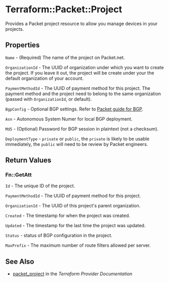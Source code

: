 # Terraform::Packet::Project

Provides a Packet project resource to allow you manage devices
in your projects.

## Properties

`Name` - (Required) The name of the project on Packet.net.

`OrganizationId` - The UUID of organization under which you want to create the project. If you leave it out, the project will be create under your the default organization of your account.

`PaymentMethodId` - The UUID of payment method for this project. The payment method and the project need to belong to the same organization (passed with `OrganizationId`, or default).

`BgpConfig` - Optional BGP settings. Refer to [Packet guide for BGP](https://support.packet.com/kb/articles/bgp).

`Asn` - Autonomous System Numer for local BGP deployment.

`Md5` - (Optional) Password for BGP session in plaintext (not a checksum).

`DeploymentType` - `private` or `public`, the `private` is likely to be usable immediately, the `public` will need to be review by Packet engineers.


## Return Values

### Fn::GetAtt

`Id` - The unique ID of the project.

`PaymentMethodId` - The UUID of payment method for this project.

`OrganizationId` - The UUID of this project's parent organization.

`Created` - The timestamp for when the project was created.

`Updated` - The timestamp for the last time the project was updated.

`Status` - status of BGP configuration in the project.

`MaxPrefix` - The maximum number of route filters allowed per server.

## See Also

* [packet_project](https://www.terraform.io/docs/providers/packet/r/project.html) in the _Terraform Provider Documentation_